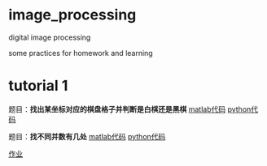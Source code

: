 # image_processing
digital image processing

some practices for homework and learning

# tutorial 1

题目：**找出某坐标对应的棋盘格子并判断是白棋还是黑棋**
[matlab代码](board_position.m)
[python代码](board_position.py)

题目：**找不同并数有几处**
[matlab代码](Tut1.m)
[python代码](find_diff.py)

[作业](一、图像的基本操作.pdf)
